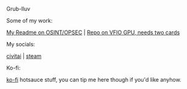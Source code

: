 Grub-lluv

Some of my work:

[My Readme on OSINT/OPSEC](https://github.com/airborne-commando/OSINT-Tools) | [Repo on VFIO GPU, needs two cards](https://github.com/airborne-commando/vfio-gpu-script)

My socials:

[civitai](https://civitai.com/user/NTHOMPSON/models) | [steam](https://steamcommunity.com/id/RangerRules/)

Ko-fi:

[ko-fi](https://ko-fi.com/spiceboy96) hotsauce stuff, you can tip me here though if you'd like anyhow.
